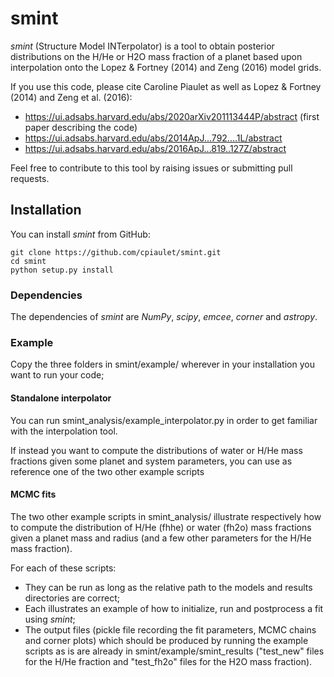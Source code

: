 # smint
*smint* (Structure Model INTerpolator) is a tool to obtain posterior distributions on the H/He or H2O mass fraction of a planet based upon interpolation onto the Lopez & Fortney (2014) and Zeng (2016) model grids. 

If you use this code, please cite Caroline Piaulet as well as Lopez & Fortney (2014) and Zeng et al. (2016): 
* https://ui.adsabs.harvard.edu/abs/2020arXiv201113444P/abstract (first paper describing the code) 
* https://ui.adsabs.harvard.edu/abs/2014ApJ...792....1L/abstract
* https://ui.adsabs.harvard.edu/abs/2016ApJ...819..127Z/abstract

Feel free to contribute to this tool by raising issues or submitting pull requests.

## Installation
You can install *smint* from GitHub:

    git clone https://github.com/cpiaulet/smint.git
    cd smint
    python setup.py install

### Dependencies
The dependencies of *smint* are *NumPy*, *scipy*, *emcee*, *corner* and *astropy*.

### Example
Copy the three folders in smint/example/ wherever in your installation you want to run your code;

#### Standalone interpolator
You can run smint_analysis/example_interpolator.py in order to get familiar with the interpolation tool.

If instead you want to compute the distributions of water or H/He mass fractions given some planet and system parameters, you can use as reference one of the two other example scripts

#### MCMC fits
The two other example scripts in smint_analysis/ illustrate respectively how to compute the distribution of H/He (fhhe) or water (fh2o) mass fractions given a planet mass and radius (and a few other parameters for the H/He mass fraction).

For each of these scripts:
* They can be run as long as the relative path to the models and results directories are correct;
* Each illustrates an example of how to initialize, run and postprocess a fit using *smint*;
* The output files (pickle file recording the fit parameters, MCMC chains and corner plots) which should be produced by running the example scripts as is are already in smint/example/smint_results ("test_new" files for the H/He fraction and "test_fh2o" files for the H2O mass fraction).

